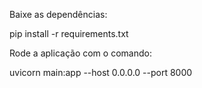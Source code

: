 Baixe as dependências:

  pip install -r requirements.txt

Rode a aplicação com o comando:

  uvicorn main:app --host 0.0.0.0 --port 8000
